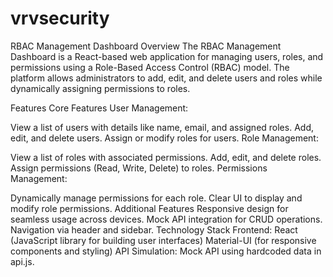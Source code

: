 # vrvsecurity
RBAC Management Dashboard
Overview
The RBAC Management Dashboard is a React-based web application for managing users, roles, and permissions using a Role-Based Access Control (RBAC) model. The platform allows administrators to add, edit, and delete users and roles while dynamically assigning permissions to roles.

Features
Core Features
User Management:

View a list of users with details like name, email, and assigned roles.
Add, edit, and delete users.
Assign or modify roles for users.
Role Management:

View a list of roles with associated permissions.
Add, edit, and delete roles.
Assign permissions (Read, Write, Delete) to roles.
Permissions Management:

Dynamically manage permissions for each role.
Clear UI to display and modify role permissions.
Additional Features
Responsive design for seamless usage across devices.
Mock API integration for CRUD operations.
Navigation via header and sidebar.
Technology Stack
Frontend:
React (JavaScript library for building user interfaces)
Material-UI (for responsive components and styling)
API Simulation:
Mock API using hardcoded data in api.js.
